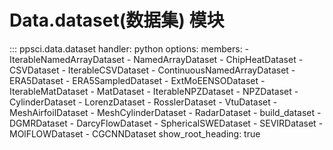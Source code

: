 # Data.dataset(数据集) 模块

::: ppsci.data.dataset
    handler: python
    options:
      members:
        - IterableNamedArrayDataset
        - NamedArrayDataset
        - ChipHeatDataset
        - CSVDataset
        - IterableCSVDataset
        - ContinuousNamedArrayDataset
        - ERA5Dataset
        - ERA5SampledDataset
        - ExtMoEENSODataset
        - IterableMatDataset
        - MatDataset
        - IterableNPZDataset
        - NPZDataset
        - CylinderDataset
        - LorenzDataset
        - RosslerDataset
        - VtuDataset
        - MeshAirfoilDataset
        - MeshCylinderDataset
        - RadarDataset
        - build_dataset
        - DGMRDataset
        - DarcyFlowDataset
        - SphericalSWEDataset
        - SEVIRDataset
        - MOlFLOWDataset
        - CGCNNDataset
      show_root_heading: true
